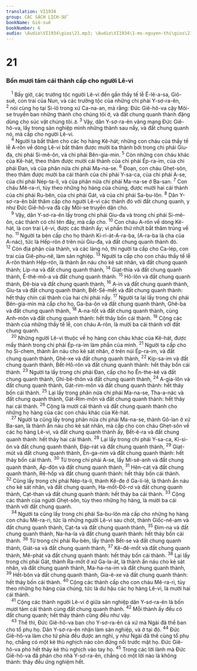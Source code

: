 ```yaml
---
translation: VI1934
group: CÁC SÁCH LỊCH-SỬ
bookName: Giô-suê 
bookNumber: 6
audio: \Audio\VI1934\gios\21.mp3; \Audio\VI1934\1-ms-nguyen-thi\gios\21.mp3
---
```


<div class="title"><h1>21</h1><h3>Bốn mươi tám cái thành cấp cho người Lê-vi</h3></div>
<span class="verse gios_21_1"> <sup>1</sup> Bấy giờ, các trưởng tộc người Lê-vi đến gần thầy tế lễ Ê-lê-a-sa, Giô-suê, con trai của Nun, và các trưởng tộc của những chi phái Y-sơ-ra-ên, </span>
<span class="verse gios_21_2"><sup>2</sup> nói cùng họ tại Si-lô trong xứ Ca-na-an, mà rằng: Đức Giê-hô-va cậy Môi-se truyền ban những thành cho chúng tôi ở, và đất chung quanh thành đặng dùng cho súc vật chúng tôi.<a data-toggle="tooltip" data-placement="bottom" title="Dan 35:1-8">⚓</a></span>
<span class="verse gios_21_3"><sup>3</sup> Vậy, dân Y-sơ-ra-ên vâng mạng Đức Giê-hô-va, lấy trong sản nghiệp mình những thành sau nầy, và đất chung quanh nó, mà cấp cho người Lê-vi. <br/></span>
<span class="verse gios_21_4"> <sup>4</sup> Người ta bắt thăm cho các họ hàng Kê-hát; những con cháu của thầy tế lễ A-rôn về dòng Lê-vi bắt thăm được mười ba thành bởi trong chi phái Giu-đa, chi phái Si-mê-ôn, và chi phái Bên-gia-min. </span>
<span class="verse gios_21_5"><sup>5</sup> Còn những con cháu khác của Kê-hát, theo thăm được mười cái thành của chi phái Ép-ra-im, của chi phái Đan, và của phân nửa chi phái Ma-na-se. </span>
<span class="verse gios_21_6"><sup>6</sup> Đoạn, con cháu Ghẹt-sôn, theo thăm được mười ba cái thành của chi phái Y-sa-ca, của chi phái A-se, của chi phái Nép-ta-li, và của phân nửa chi phái Ma-na-se ở Ba-san. </span>
<span class="verse gios_21_7"><sup>7</sup> Con cháu Mê-ra-ri, tùy theo những họ hàng của chúng, được mười hai cái thành của chi phái Ru-bên, của chi phái Gát, và của chi phái Sa-bu-lôn. </span>
<span class="verse gios_21_8"><sup>8</sup> Dân Y-sơ-ra-ên bắt thăm cấp cho người Lê-vi các thành đó với đất chung quanh, y như Đức Giê-hô-va đã cậy Môi-se truyền dặn cho. <br/></span>
<span class="verse gios_21_9"> <sup>9</sup> Vậy, dân Y-sơ-ra-ên lấy trong chi phái Giu-đa và trong chi phái Si-mê-ôn, các thành có chỉ tên đây, mà cấp cho. </span>
<span class="verse gios_21_10"><sup>10</sup> Con cháu A-rôn về dòng Kê-hát, là con trai Lê-vi, được các thành ấy; vì phần thứ nhứt bắt thăm trúng về họ. </span>
<span class="verse gios_21_11"><sup>11</sup> Người ta bèn cấp cho họ thành Ki-ri-át-A-ra-ba, (A-ra-ba là cha của A-nác), tức là Hếp-rôn ở trên núi Giu-đa, và đất chung quanh thành đó. </span>
<span class="verse gios_21_12"><sup>12</sup> Còn địa phận của thành, và các làng nó, thì người ta cấp cho Ca-lép, con trai của Giê-phu-nê, làm sản nghiệp. </span>
<span class="verse gios_21_13"><sup>13</sup> Người ta cấp cho con cháu thầy tế lễ A-rôn thành Hếp-rôn, là thành ẩn náu cho kẻ sát nhân, và đất chung quanh thành; Líp-na và đất chung quanh thành, </span>
<span class="verse gios_21_14"><sup>14</sup> Giạt-thia và đất chung quanh thành, Ê-thê-mô-a và đất chung quanh thành. </span>
<span class="verse gios_21_15"><sup>15</sup> Hô-lôn và đất chung quanh thành, Đê-bia và đất chung quanh thành, </span>
<span class="verse gios_21_16"><sup>16</sup> A-in và đất chung quanh thành, Giu-ta và đất chung quanh thành, Bết-Sê-mết và đất chung quanh thành: hết thảy chín cái thành của hai chi phái nầy. </span>
<span class="verse gios_21_17"><sup>17</sup> Người ta lại lấy trong chi phái Bên-gia-min mà cấp cho họ, Ga-ba-ôn và đất chung quanh thành, Ghê-ba và đất chung quanh thành, </span>
<span class="verse gios_21_18"><sup>18</sup> A-na-tốt và đất chung quanh thành, cùng Anh-môn và đất chung quanh thành: hết thảy bốn cái thành. </span>
<span class="verse gios_21_19"><sup>19</sup> Cộng các thành của những thầy tế lễ, con cháu A-rôn, là mười ba cái thành với đất chung quanh. <br/></span>
<span class="verse gios_21_20"> <sup>20</sup> Những người Lê-vi thuộc về họ hàng con cháu khác của Kê-hát, được mấy thành trong chi phái Ép-ra-im làm phần của mình. </span>
<span class="verse gios_21_21"><sup>21</sup> Người ta cấp cho họ Si-chem, thành ẩn náu cho kẻ sát nhân, ở trên núi Ép-ra-im, và đất chung quanh thành, Ghê-xe và đất chung quanh thành, </span>
<span class="verse gios_21_22"><sup>22</sup> Kíp-sa-im và đất chung quanh thành, Bết-Hô-rôn và đất chung quanh thành: hết thảy bốn cái thành. </span>
<span class="verse gios_21_23"><sup>23</sup> Người ta lấy trong chi phái Đan, cấp cho họ Ên-the-kê và đất chung quanh thành, Ghi-bê-thôn và đất chung quanh thành, </span>
<span class="verse gios_21_24"><sup>24</sup> A-gia-lôn và đất chung quanh thành, Gát-rim-môn và đất chung quanh thành: hết thảy bốn cái thành. </span>
<span class="verse gios_21_25"><sup>25</sup> Lại lấy trong phân nửa chi phái Ma-na-se, Tha-a-nác và đất chung quanh thành, Gát-Rim-môn và đất chung quanh thành: hết thảy hai cái thành. </span>
<span class="verse gios_21_26"><sup>26</sup> Cộng là mười cái thành và đất chung quanh thành cho những họ hàng của các con cháu khác của Kê-hát. <br/></span>
<span class="verse gios_21_27"> <sup>27</sup> Người ta cũng lấy trong phân nửa chi phái Ma-na-se, thành Gô-lan ở xứ Ba-san, là thành ẩn náu cho kẻ sát nhân, mà cấp cho con cháu Ghẹt-sôn về các họ hàng Lê-vi, và đất chung quanh thành ấy, Bết-ê-ra và đất chung quanh thành: hết thảy hai cái thành. </span>
<span class="verse gios_21_28"><sup>28</sup> Lại lấy trong chi phái Y-sa-ca, Ki-si-ôn và đất chung quanh thành, Đáp-rát và đất chung quanh thành, </span>
<span class="verse gios_21_29"><sup>29</sup> Giạt-mút và đất chung quanh thành, Ên-ga-nim và đất chung quanh thành: hết thảy bốn cái thành. </span>
<span class="verse gios_21_30"><sup>30</sup> Từ trong chi phái A-se, lấy Mi-sê-anh và đất chung quanh thành, Áp-đôn và đất chung quanh thành, </span>
<span class="verse gios_21_31"><sup>31</sup> Hên-cát và đất chung quanh thành, Rê-hốp và đất chung quanh thành: hết thảy bốn cái thành. </span>
<span class="verse gios_21_32"><sup>32</sup> Cũng lấy trong chi phái Nép-ta-li, thành Kê-đe ở Ga-li-lê, là thành ẩn náu cho kẻ sát nhân, và đất chung quanh, Ha-mốt-Đô-rơ và đất chung quanh thành, Cạt-than và đất chung quanh thành: hết thảy ba cái thành. </span>
<span class="verse gios_21_33"><sup>33</sup> Cộng các thành của người Ghẹt-sôn, tùy theo những họ hàng, là mười ba cái thành với đất chung quanh. <br/></span>
<span class="verse gios_21_34"> <sup>34</sup> Người ta cũng lấy trong chi phái Sa-bu-lôn mà cấp cho những họ hàng con cháu Mê-ra-ri, tức là những người Lê-vi sau chót, thành Giốc-nê-am và đất chung quanh thành, Cạt-ta và đất chung quanh thành, </span>
<span class="verse gios_21_35"><sup>35</sup> Đim-na và đất chung quanh thành, Na-ha-la và đất chung quanh thành: hết thảy bốn cái thành. </span>
<span class="verse gios_21_36"><sup>36</sup> Từ trong chi phái Ru-bên, lấy thành Bết-se và đất chung quanh thành, Giát-sa và đất chung quanh thành, </span>
<span class="verse gios_21_37"><sup>37</sup> Kê-đê-mốt và đất chung quanh thành, Mê-phát và đất chung quanh thành: hết thảy bốn cái thành. </span>
<span class="verse gios_21_38"><sup>38</sup> Lại lấy trong chi phái Gát, thành Ra-mốt ở xứ Ga-la-át, là thành ẩn náu cho kẻ sát nhân, và đất chung quanh thành, Ma-ha-na-im và đất chung quanh thành, </span>
<span class="verse gios_21_39"><sup>39</sup> Hết-bôn và đất chung quanh thành, Gia-ê-xe và đất chung quanh thành: hết thảy bốn cái thành. </span>
<span class="verse gios_21_40"><sup>40</sup> Cộng các thành cấp cho con cháu Mê-ra-ri, tùy theo những họ hàng của chúng, tức là dư hậu các họ hàng Lê-vi, là mười hai cái thành. <br/></span>
<span class="verse gios_21_41"> <sup>41</sup> Cộng các thành người Lê-vi ở giữa sản nghiệp dân Y-sơ-ra-ên là bốn mươi tám cái thành cùng đất chung quanh thành. </span>
<span class="verse gios_21_42"><sup>42</sup> Mỗi thành ấy đều có đất chung quanh; hết thảy thành cũng đều như vậy. <br/></span>
<span class="verse gios_21_43"> <sup>43</sup> Thế thì, Đức Giê-hô-va ban cho Y-sơ-ra-ên cả xứ mà Ngài đã thề ban cho tổ phụ họ. Dân Y-sơ-ra-ên nhận làm sản nghiệp, và ở tại đó. </span>
<span class="verse gios_21_44"><sup>44</sup> Đức Giê-hô-va làm cho tứ phía đều được an nghỉ, y như Ngài đã thề cùng tổ phụ họ, chẳng có một kẻ thù nghịch nào còn đứng nổi trước mặt họ. Đức Giê-hô-va phó hết thảy kẻ thù nghịch vào tay họ. </span>
<span class="verse gios_21_45"><sup>45</sup> Trong các lời lành mà Đức Giê-hô-va đã phán cho nhà Y-sơ-ra-ên, chẳng có một lời nào là không thành: thảy đều ứng nghiệm hết. <br/></span>
